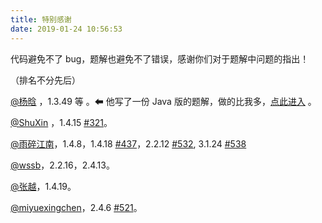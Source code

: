 ```yaml
---
title: 特别感谢
date: 2019-01-24 10:56:53
---
```


代码避免不了 bug，题解也避免不了错误，感谢你们对于题解中问题的指出！

（排名不分先后）

[@杨晗](https://github.com/YangXiaoHei) ，1.3.49 等 。⬅ 他写了一份 Java 版的题解，做的比我多，[点此进入](https://github.com/YangXiaoHei/Algorithms) 。

[@ShuXin](https://github.com/aowoWolf) ，1.4.15 [#321](https://github.com/ikesnowy/Algorithms-4th-Edition-in-Csharp/issues/321)。

[@雨碎江南](https://github.com/consoles)，1.4.8，1.4.18 [#437](https://github.com/ikesnowy/Algorithms-4th-Edition-in-Csharp/issues/437)，2.2.12 [#532](https://github.com/ikesnowy/Algorithms-4th-Edition-in-Csharp/issues/532), 3.1.24 [#538](https://github.com/ikesnowy/Algorithms-4th-Edition-in-Csharp/issues/538)

[@wssb](https://www.zhihu.com/people/wssb/activities)，2.2.16，2.4.13。

[@张越](https://www.zhihu.com/people/zyecho/activities)，1.4.19。

[@miyuexingchen](https://github.com/miyuexingchen)，2.4.6 [#521](https://github.com/ikesnowy/Algorithms-4th-Edition-in-Csharp/issues/521)。

